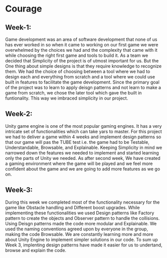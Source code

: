 # Courage

## Week-1:

Game development was an area of software development that none of us has ever worked in so when it came to working on our first game we were overwhelmed by the choices we had and the complexity that came with it while choosing the right first game and tools to build it. As a team we decided that Simplicity of the project is of utmost important for us. But the One thing about simple designs is that they require knowledge to recognize them. We had the choice of choosing between a tool where we had to design each and everything from scratch and a tool where we could use built in features to facilitate the game development. Since the primary goal of the project was to learn to apply deisgn patterns and not learn to make a game from scratch, we chose the later tool which gave the built in funtionality. This way we imbraced simplicity in our project.

## Week-2:

Unity game engine is one of the most popular gaming engines. It has a very intricate set of functionalities which can take yars to master. For this project we had to deliver a game within 4 weeks and implement design patterns so that our game will pas the TUBE test i.e. the game had to be Testable, Understandable, Browsable, and Explainable. Keeping Simplicity in mind we narrowed down the features we needed to implement and started learning only the parts of Unity we needed. As after second week, We have created a gaming environment where the game will be played and we feel more confident about the game and we are going to add more features as we go on.

## Week-3:

During this week we completed most of the functionality necessary for the game like Obstacle handling and Different boost upgrades. While implementing these functionalities we used Design patterns like Factory pattern to create the objects and Observer pattern to handle the collisions. Using Deisgn patterns made the code more modular and Explainable. We used the naming conventions agreed upon by everyone in the group, making the code Browsable. We are constantly learning more and more about Unity Engine to implement simpler solutions in our code. To sum up Week 3, implenting design patterns have made it easier for us to undertand, browse and explain the code. 